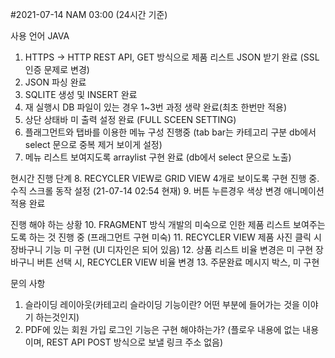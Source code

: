 #2021-07-14 NAM 03:00 (24시간 기준)

사용 언어 JAVA 


1. HTTPS -> HTTP REST API, GET 방식으로 제품 리스트 JSON 받기 완료 (SSL 인증 문제로 변경)
2. JSON 파싱 완료
3. SQLITE 생성 및 INSERT 완료
4. 재 실행시 DB 파일이 있는 경우 1~3번 과정 생략 완료(최초 한번만 적용)
5. 상단 상태바 미 출력 설정 완료 (FULL SCEEN SETTING)
6. 플래그먼트와 탭바를 이용한 메뉴 구성 진행중 (tab bar는 카테고리 구분 db에서 select 문으로 중복 제거 보이게 설정)
7. 메뉴 리스트 보여지도록 arraylist 구현 완료 (db에서 select 문으로 노출)

현시간 진행 단계
8. RECYCLER VIEW로  GRID VIEW 4개로 보이도록 구현 진행 중. 수직 스크롤 동작 설정 (21-07-14 02:54 현재)
9. 버튼 누른경우 색상 변경 애니메이션 적용 완료 

진행 해야 하는 상황
10. FRAGMENT 방식 개발의 미숙으로 인한 제품 리스트 보여주는 도록 하는 것 진행 중 (프래그먼트 구현 미숙)
11. RECYCLER VIEW 제품 사진 클릭 시 장바구니 기능 미 구현 (UI 디자인은 되어 있음)
12. 상품 리스트 비율 변경은 미 구현 장바구니 버튼 선택 시, RECYCLER VIEW 비율 변경 
13. 주문완료 메시지 박스, 미 구현



문의 사항
1. 슬라이딩 레이아웃(카테고리 슬라이딩 기능이란? 어떤 부분에 들어가는 것을 이야기 하는것인지) 
2. PDF에 있는 회원 가입 로그인 기능은 구현 해야하는가? 
    (플로우 내용에 없는 내용이며, REST API POST 방식으로 보낼 링크 주소 없음)
    
